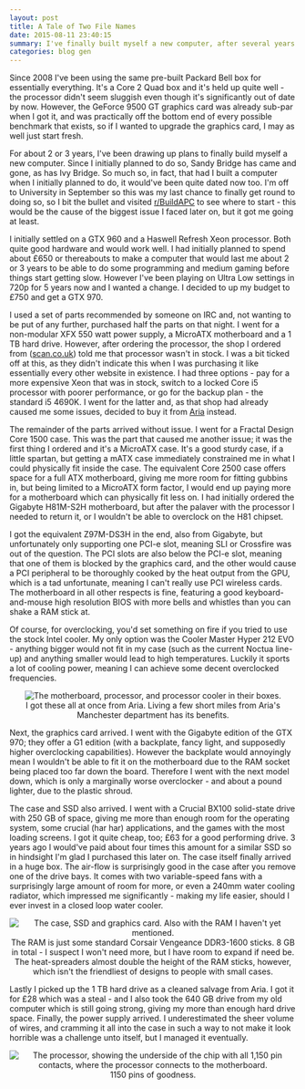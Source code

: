 ```yaml
---
layout: post
title: A Tale of Two File Names
date: 2015-08-11 23:40:15
summary: I've finally built myself a new computer, after several years of umming and ahhing.
categories: blog gen
---
```

Since 2008 I've been using the same pre-built Packard Bell box for essentially everything. It's a Core 2 Quad box and it's held up quite well - the processor didn't seem sluggish even though it's significantly out of date by now. However, the GeForce 9500 GT graphics card was already sub-par when I got it, and was practically off the bottom end of every possible benchmark that exists, so if I wanted to upgrade the graphics card, I may as well just start fresh. 

For about 2 or 3 years, I've been drawing up plans to finally build myself a new computer. Since I initially planned to do so, Sandy Bridge has came and gone, as has Ivy Bridge. So much so, in fact, that had I built a computer when I initially planned to do, it would've been quite dated now too. I'm off to University in September so this was my last chance to finally get round to doing so, so I bit the bullet and visited [r/BuildAPC](//reddit.com/r/buildapc) to see where to start - this would be the cause of the biggest issue I faced later on, but it got me going at least.

I initially settled on a GTX 960 and a Haswell Refresh Xeon processor. Both quite good hardware and would work well. I had initially planned to spend about £650 or thereabouts to make a computer that would last me about 2 or 3 years to be able to do some programming and medium gaming before things start getting slow. However I've been playing on Ultra Low settings in 720p for 5 years now and I wanted a change. I decided to up my budget to £750 and get a GTX 970.

I used a set of parts recommended by someone on IRC and, not wanting to be put of any further, purchased half the parts on that night. I went for a non-modular XFX 550 watt power supply, a MicroATX motherboard and a 1 TB hard drive. However, after ordering the processor, the shop I ordered from ([scan.co.uk](//scan.co.uk)) told me that processor wasn't in stock. I was a bit ticked off at this, as they didn't indicate this when I was purchasing it like essentially every other website in existence. I had three options - pay for a more expensive Xeon that was in stock, switch to a locked Core i5 processor with poorer performance, or go for the backup plan - the standard i5 4690K. I went for the latter and, as that shop had already caused me some issues, decided to buy it from [Aria](//aria.co.uk) instead.

The remainder of the parts arrived without issue. I went for a Fractal Design Core 1500 case. This was the part that caused me another issue; it was the first thing I ordered and it's a MicroATX case. It's a good sturdy case, if a little spartan, but getting a mATX case immediately constrained me in what I could physically fit inside the case. The equivalent Core 2500 case offers space for a full ATX motherboard, giving me more room for fitting gubbins in, but being limited to a MicroATX form factor, I would end up paying more for a motherboard which can physically fit less on. I had initially ordered the Gigabyte H81M-S2H motherboard, but after the palaver with the processor I needed to return it, or I wouldn't be able to overclock on the H81 chipset.

I got the equivalent Z97M-DS3H in the end, also from Gigabyte, but unfortunately only supporting one PCI-e slot, meaning SLI or Crossfire was out of the question. The PCI slots are also below the PCI-e slot, meaning that one of them is blocked by the graphics card, and the other would cause a PCI peripheral to be thoroughly cooked by the heat output from the GPU, which is a tad unfortunate, meaning I can't really use PCI wireless cards. The motherboard in all other respects is fine, featuring a good keyboard-and-mouse high resolution BIOS with more bells and whistles than you can shake a RAM stick at.

Of course, for overclocking, you'd set something on fire if you tried to use the stock Intel cooler. My only option was the Cooler Master Hyper 212 EVO - anything bigger would not fit in my case (such as the current Noctua line-up) and anything smaller would lead to high temperatures. Luckily it sports a lot of cooling power, meaning I can achieve some decent overclocked frequencies.

<div style="text-align: center">
  <img alt="The motherboard, processor, and processor cooler in their boxes." src="//i.imgur.com/nqIXceP.jpg?1" /><br/>
  <span class="post-meta small">I got these all at once from Aria. Living a few short miles from Aria's Manchester department has its benefits.</span>
</div>

Next, the graphics card arrived. I went with the Gigabyte edition of the GTX 970; they offer a G1 edition (with a backplate, fancy light, and supposedly higher overclocking capabilities). However the backplate would annoyingly mean I wouldn't be able to fit it on the motherboard due to the RAM socket being placed too far down the board. Therefore I went with the next model down, which is only a marginally worse overclocker - and about a pound lighter, due to the plastic shroud.

The case and SSD also arrived. I went with a Crucial BX100 solid-state drive with 250 GB of space, giving me more than enough room for the operating system, some crucial (har har) applications, and the games with the most loading screens. I got it quite cheap, too; £63 for a good performing drive. 3 years ago I would've paid about four times this amount for a similar SSD so in hindsight I'm glad I purchased this later on. The case itself finally arrived in a huge box. The air-flow is surprisingly good in the case after you remove one of the drive bays. It comes with two variable-speed fans with a surprisingly large amount of room for more, or even a 240mm water cooling radiator, which impressed me significantly - making my life easier, should I ever invest in a closed loop water cooler.

<div style="text-align: center">
  <img alt="The case, SSD and graphics card. Also with the RAM I haven't yet mentioned." src="//i.imgur.com/iDNvRuM.jpg" /><br/>
  <span class="post-meta small">The RAM is just some standard Corsair Vengeance DDR3-1600 sticks. 8 GB in total - I suspect I won't need more, but I have room to expand if need be. The heat-spreaders almost double the height of the RAM sticks, however, which isn't the friendliest of designs to people with small cases.</span>
</div>

Lastly I picked up the 1 TB hard drive as a cleaned salvage from Aria. I got it for £28 which was a steal - and I also took the 640 GB drive from my old computer which is still going strong, giving my more than enough hard drive space. Finally, the power supply arrived. I underestimated the sheer volume of wires, and cramming it all into the case in such a way to not make it look horrible was a challenge unto itself, but I managed it eventually.

<div style="text-align: center">
  <img alt="The processor, showing the underside of the chip with all 1,150 pin contacts, where the processor connects to the motherboard." src="//i.imgur.com/x1v1OQO.jpg" /><br/>
  <span class="post-meta small">1150 pins of goodness.</span>
</div>
